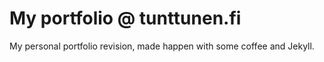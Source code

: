 # My portfolio @ tunttunen.fi

My personal portfolio revision, made happen with some coffee and Jekyll.
